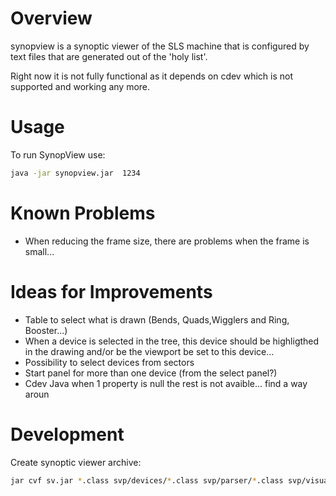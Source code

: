 # Overview
synopview is a synoptic viewer of the SLS machine that is configured by text files that are generated out of the 'holy list'.

Right now it is not fully functional as it depends on cdev which is not supported and working any more.


# Usage

To run SynopView use:

```bash
java -jar synopview.jar  1234
```							 

# Known Problems
* When reducing the frame size, there are problems when the frame is small...

# Ideas for Improvements
* Table to select what is drawn (Bends, Quads,Wigglers and Ring, Booster...)
* When a device is selected in the tree, this device should be highligthed in the drawing
  and/or be the viewport be set to this device...
* Possibility to select devices from sectors
* Start panel for more than one device  (from the select panel?)
* Cdev Java when 1 property is null the rest is not avaible... find a way aroun


# Development
Create synoptic viewer archive:

```bash
jar cvf sv.jar *.class svp/devices/*.class svp/parser/*.class svp/visual/*.class svp/visual/tree/*.class sls.jpg
```
